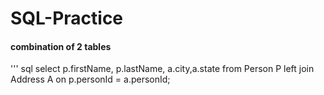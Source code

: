 # SQL-Practice

#### combination of 2 tables 

''' sql
select p.firstName, p.lastName, a.city,a.state from Person P left join Address A on p.personId = a.personId;
